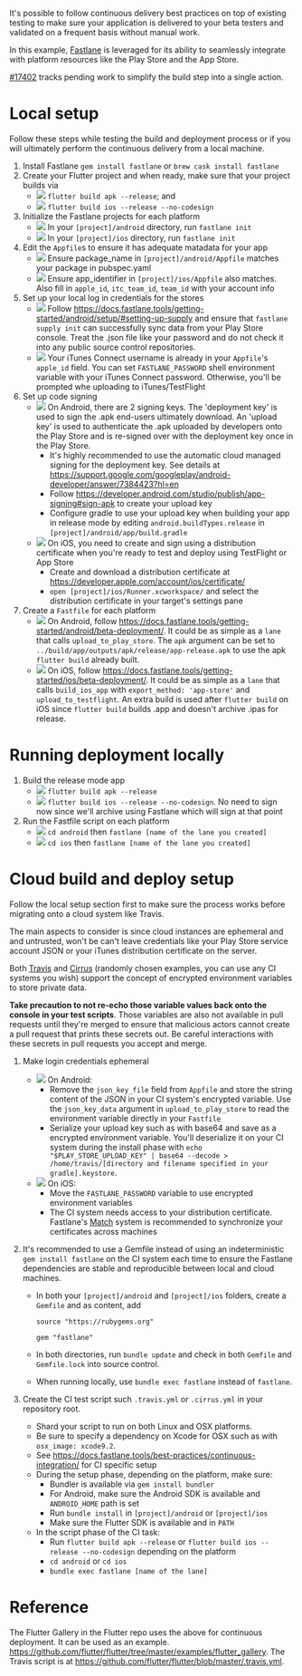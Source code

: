 It's possible to follow continuous delivery best practices on top of existing testing to make sure your application is delivered to your beta testers and validated on a frequent basis without manual work. 

In this example, [Fastlane](https://docs.fastlane.tools/) is leveraged for its ability to seamlessly integrate with platform resources like the Play Store and the App Store. 

[#17402](https://github.com/flutter/flutter/issues/17402) tracks pending work to simplify the build step into a single action.

# Local setup

Follow these steps while testing the build and deployment process or if you will ultimately perform the continuous delivery from a local machine.

1. Install Fastlane `gem install fastlane` or `brew cask install fastlane`
2. Create your Flutter project and when ready, make sure that your project builds via
    * ![](https://imgur.com/p0A5Lyt.png) `flutter build apk --release`; and
    * ![](https://imgur.com/J4Hw6AU.png) `flutter build ios --release --no-codesign`
3. Initialize the Fastlane projects for each platform
    * ![](https://imgur.com/p0A5Lyt.png) In your `[project]/android` directory, run `fastlane init`
    * ![](https://imgur.com/J4Hw6AU.png) In your `[project]/ios` directory, run `fastlane init`
4. Edit the `Appfile`s to ensure it has adequate matadata for your app
    * ![](https://imgur.com/p0A5Lyt.png) Ensure package_name in `[project]/android/Appfile` matches your package in pubspec.yaml
    * ![](https://imgur.com/J4Hw6AU.png) Ensure app_identifier in `[project]/ios/Appfile` also matches. Also fill in `apple_id`, `itc_team_id`, `team_id` with your account info
5. Set up your local log in credentials for the stores
    * ![](https://imgur.com/p0A5Lyt.png) Follow https://docs.fastlane.tools/getting-started/android/setup/#setting-up-supply and ensure that `fastlane supply init` can successfully sync data from your Play Store console. Treat the .json file like your password and do not check it into any public source control repositories. 
    * ![](https://imgur.com/J4Hw6AU.png) Your iTunes Connect username is already in your `Appfile`'s `apple_id` field. You can set `FASTLANE_PASSWORD` shell environment variable with your iTunes Connect password. Otherwise, you'll be prompted whe uploading to iTunes/TestFlight
6. Set up code signing
    * ![](https://imgur.com/p0A5Lyt.png) On Android, there are 2 signing keys. The 'deployment key' is used to sign the .apk end-users ultimately download. An 'upload key' is used to authenticate the .apk uploaded by developers onto the Play Store and is re-signed over with the deployment key once in the Play Store.
        * It's highly recommended to use the automatic cloud managed signing for the deployment key. See details at https://support.google.com/googleplay/android-developer/answer/7384423?hl=en
        * Follow https://developer.android.com/studio/publish/app-signing#sign-apk to create your upload key
        * Configure gradle to use your upload key when building your app in release mode by editing `android.buildTypes.release` in `[project]/android/app/build.gradle`
    * ![](https://imgur.com/J4Hw6AU.png) On iOS, you need to create and sign using a distribution certificate when you're ready to test and deploy using TestFlight or App Store
        * Create and download a distribution certificate at https://developer.apple.com/account/ios/certificate/
        * `open [project]/ios/Runner.xcworkspace/` and select the distribution certificate in your target's settings pane
7. Create a `Fastfile` for each platform
    * ![](https://imgur.com/p0A5Lyt.png) On Android, follow https://docs.fastlane.tools/getting-started/android/beta-deployment/. It could be as simple as a `lane` that calls `upload_to_play_store`. The `apk` argument can be set to `../build/app/outputs/apk/release/app-release.apk` to use the apk `flutter build` already built.
    * ![](https://imgur.com/J4Hw6AU.png) On iOS, follow https://docs.fastlane.tools/getting-started/ios/beta-deployment/. It could be as simple as a `lane` that calls `build_ios_app` with `export_method: 'app-store'` and `upload_to_testflight`. An extra build is used after `flutter build` on iOS since `flutter build` builds .app and doesn't archive .ipas for release. 

# Running deployment locally 

1. Build the release mode app
    * ![](https://imgur.com/p0A5Lyt.png) `flutter build apk --release`
    * ![](https://imgur.com/J4Hw6AU.png) `flutter build ios --release --no-codesign`. No need to sign now since we'll archive using Fastlane which will sign at that point
2. Run the Fastfile script on each platform
    * ![](https://imgur.com/p0A5Lyt.png) `cd android` then `fastlane [name of the lane you created]`
    * ![](https://imgur.com/J4Hw6AU.png) `cd ios` then `fastlane [name of the lane you created]`

# Cloud build and deploy setup

Follow the local setup section first to make sure the process works before migrating onto a cloud system like Travis. 

The main aspects to consider is since cloud instances are ephemeral and and untrusted, won't be can't leave credentials like your Play Store service account JSON or your iTunes distribution certificate on the server.

Both [Travis](https://docs.travis-ci.com/user/environment-variables/#Encrypting-environment-variables) and [Cirrus](https://cirrus-ci.org/guide/writing-tasks/#encrypted-variables) (randomly chosen examples, you can use any CI systems you wish) support the concept of encrypted environment variables to store private data. 

**Take precaution to not re-echo those variable values back onto the console in your test scripts**. Those variables are also not available in pull requests until they're merged to ensure that malicious actors cannot create a pull request that prints these secrets out. Be careful interactions with these secrets in pull requests you accept and merge.
 
1. Make login credentials ephemeral
    * ![](https://imgur.com/p0A5Lyt.png) On Android:
        * Remove the `json_key_file` field from `Appfile` and store the string content of the JSON in your CI system's encrypted variable. Use the `json_key_data` argument in `upload_to_play_store` to read the environment variable directly in your `Fastfile`
        * Serialize your upload key such as with base64 and save as a encrypted environment variable. You'll deserialize it on your CI system during the install phase with `echo "$PLAY_STORE_UPLOAD_KEY" | base64 --decode > /home/travis/[directory and filename specified in your gradle].keystore`.
    * ![](https://imgur.com/J4Hw6AU.png) On iOS:
        * Move the `FASTLANE_PASSWORD` variable to use encrypted environment variables
        * The CI system needs access to your distribution certificate. Fastlane's [Match](https://docs.fastlane.tools/actions/match/) system is recommended to synchronize your certificates across machines

2. It's recommended to use a Gemfile instead of using an indeterministic `gem install fastlane` on the CI system each time to ensure the Fastlane dependencies are stable and reproducible between local and cloud machines. 
    * In both your `[project]/android` and `[project]/ios` folders, create a `Gemfile` and as content, add 
      ```
      source "https://rubygems.org"

      gem "fastlane"
      ```

    * In both directories, run `bundle update` and check in both `Gemfile` and `Gemfile.lock` into source control.
    * When running locally, use `bundle exec fastlane` instead of `fastlane`.

3. Create the CI test script such `.travis.yml` or `.cirrus.yml` in your repository root.
    * Shard your script to run on both Linux and OSX platforms. 
    * Be sure to specify a dependency on Xcode for OSX such as with `osx_image: xcode9.2`.
    * See https://docs.fastlane.tools/best-practices/continuous-integration/ for CI specific setup
    * During the setup phase, depending on the platform, make sure:
         * Bundler is available via `gem install bundler`
         * For Android, make sure the Android SDK is available and `ANDROID_HOME` path is set
         * Run `bundle install` in `[project]/android` or `[project]/ios`
         * Make sure the Flutter SDK is available and in `PATH`
    * In the script phase of the CI task:
         * Run `flutter build apk --release` or `flutter build ios --release --no-codesign` depending on the platform
         * `cd android` or `cd ios`
         * `bundle exec fastlane [name of the lane]`

# Reference

The Flutter Gallery in the Flutter repo uses the above for continuous deployment. It can be used as an example. https://github.com/flutter/flutter/tree/master/examples/flutter_gallery. The Travis script is at https://github.com/flutter/flutter/blob/master/.travis.yml.
